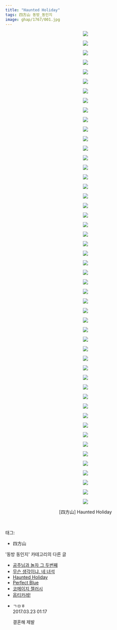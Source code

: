 ```yaml
---
title: "Haunted Holiday"
tags: 四方山 동방_동인지
image: ghap/1767/001.jpg
---
```

<div class="article">
<p style="text-align: center; clear: none; float: none;"><img src="{{ site.nasurl }}/ghap/1767/001.jpg"/></p>
<p style="text-align: center; clear: none; float: none;"><img src="{{ site.nasurl }}/ghap/1767/002.jpg"/></p>
<p style="text-align: center; clear: none; float: none;"><img src="{{ site.nasurl }}/ghap/1767/003.jpg"/></p>
<p style="text-align: center; clear: none; float: none;"><img src="{{ site.nasurl }}/ghap/1767/004.jpg"/></p>
<p style="text-align: center; clear: none; float: none;"><img src="{{ site.nasurl }}/ghap/1767/005.jpg"/></p>
<p style="text-align: center; clear: none; float: none;"><img src="{{ site.nasurl }}/ghap/1767/006.jpg"/></p>
<p style="text-align: center; clear: none; float: none;"><img src="{{ site.nasurl }}/ghap/1767/007.jpg"/></p>
<p style="text-align: center; clear: none; float: none;"><img src="{{ site.nasurl }}/ghap/1767/008.jpg"/></p>
<p style="text-align: center; clear: none; float: none;"><img src="{{ site.nasurl }}/ghap/1767/009.jpg"/></p>
<p style="text-align: center; clear: none; float: none;"><img src="{{ site.nasurl }}/ghap/1767/010.jpg"/></p>
<p style="text-align: center; clear: none; float: none;"><img src="{{ site.nasurl }}/ghap/1767/011.jpg"/></p>
<p style="text-align: center; clear: none; float: none;"><img src="{{ site.nasurl }}/ghap/1767/012.jpg"/></p>
<p style="text-align: center; clear: none; float: none;"><img src="{{ site.nasurl }}/ghap/1767/013.jpg"/></p>
<p style="text-align: center; clear: none; float: none;"><img src="{{ site.nasurl }}/ghap/1767/014.jpg"/></p>
<p style="text-align: center; clear: none; float: none;"><img src="{{ site.nasurl }}/ghap/1767/015.jpg"/></p>
<p style="text-align: center; clear: none; float: none;"><img src="{{ site.nasurl }}/ghap/1767/016.jpg"/></p>
<p style="text-align: center; clear: none; float: none;"><img src="{{ site.nasurl }}/ghap/1767/017.jpg"/></p>
<p style="text-align: center; clear: none; float: none;"><img src="{{ site.nasurl }}/ghap/1767/018.jpg"/></p>
<p style="text-align: center; clear: none; float: none;"><img src="{{ site.nasurl }}/ghap/1767/019.jpg"/></p>
<p style="text-align: center; clear: none; float: none;"><img src="{{ site.nasurl }}/ghap/1767/020.jpg"/></p>
<p style="text-align: center; clear: none; float: none;"><img src="{{ site.nasurl }}/ghap/1767/021.jpg"/></p>
<p style="text-align: center; clear: none; float: none;"><img src="{{ site.nasurl }}/ghap/1767/022.jpg"/></p>
<p style="text-align: center; clear: none; float: none;"><img src="{{ site.nasurl }}/ghap/1767/023.jpg"/></p>
<p style="text-align: center; clear: none; float: none;"><img src="{{ site.nasurl }}/ghap/1767/024.jpg"/></p>
<p style="text-align: center; clear: none; float: none;"><img src="{{ site.nasurl }}/ghap/1767/025.jpg"/></p>
<p style="text-align: center; clear: none; float: none;"><img src="{{ site.nasurl }}/ghap/1767/026.jpg"/></p>
<p style="text-align: center; clear: none; float: none;"><img src="{{ site.nasurl }}/ghap/1767/027.jpg"/></p>
<p style="text-align: center; clear: none; float: none;"><img src="{{ site.nasurl }}/ghap/1767/028.jpg"/></p>
<p style="text-align: center; clear: none; float: none;"><img src="{{ site.nasurl }}/ghap/1767/029.jpg"/></p>
<p style="text-align: center; clear: none; float: none;"><img src="{{ site.nasurl }}/ghap/1767/030.jpg"/></p>
<p style="text-align: center; clear: none; float: none;"><img src="{{ site.nasurl }}/ghap/1767/031.jpg"/></p>
<p style="text-align: center; clear: none; float: none;"><img src="{{ site.nasurl }}/ghap/1767/032.jpg"/></p>
<p style="text-align: center; clear: none; float: none;"><img src="{{ site.nasurl }}/ghap/1767/033.jpg"/></p>
<p style="text-align: center; clear: none; float: none;"><img src="{{ site.nasurl }}/ghap/1767/034.jpg"/></p>
<p style="text-align: center; clear: none; float: none;"><img src="{{ site.nasurl }}/ghap/1767/035.jpg"/></p>
<p style="text-align: center; clear: none; float: none;"><img src="{{ site.nasurl }}/ghap/1767/036.jpg"/></p>
<p style="text-align: center; clear: none; float: none;"><img src="{{ site.nasurl }}/ghap/1767/037.jpg"/></p>
<p style="text-align: center; clear: none; float: none;"><img src="{{ site.nasurl }}/ghap/1767/038.jpg"/></p>
<p style="text-align: center; clear: none; float: none;"><img src="{{ site.nasurl }}/ghap/1767/039.jpg"/></p>
<p style="text-align: center; clear: none; float: none;"><img src="{{ site.nasurl }}/ghap/1767/040.jpg"/></p>
<p style="text-align: center; clear: none; float: none;"><img src="{{ site.nasurl }}/ghap/1767/041.jpg"/></p>
<p style="text-align: center; clear: none; float: none;"><img src="{{ site.nasurl }}/ghap/1767/042.jpg"/></p>
<p style="text-align: center; clear: none; float: none;"><img src="{{ site.nasurl }}/ghap/1767/043.jpg"/></p>
<p style="text-align: center; clear: none; float: none;"><img src="{{ site.nasurl }}/ghap/1767/044.jpg"/></p>
<p style="text-align: center; clear: none; float: none;"><img src="{{ site.nasurl }}/ghap/1767/045.jpg"/></p>
<p style="text-align: center; clear: none; float: none;"><img src="{{ site.nasurl }}/ghap/1767/046.jpg"/></p>
<p style="text-align: center; clear: none; float: none;"><img src="{{ site.nasurl }}/ghap/1767/047.jpg"/></p>
<p style="text-align: center; clear: none; float: none;"><img src="{{ site.nasurl }}/ghap/1767/048.jpg"/></p>
<p style="text-align: center; clear: none; float: none;"><img src="{{ site.nasurl }}/ghap/1767/049.jpg"/></p>
<p style="text-align: center; clear: none; float: none;"><img src="{{ site.nasurl }}/ghap/1767/050.jpg"/></p>
<p style="text-align: center; clear: none; float: none;">[四方山] Haunted Holiday</p>
<p><br/></p>
</div><div class="tagTrail">
<p>태그: </p>
<ul>
<li>四方山</li>
</ul>
</div><div class="another">
<p>'동방 동인지' 카테고리의 다른 글</p>
<ul>
<li><a href="/2016-08-22-ghap_1770">공주님과 놀자 그 두번째</a></li>
<li><a href="/2016-08-22-ghap_1768">무슨 생각이냐, 네 녀석</a></li>
<li><a href="/2016-08-22-ghap_1767">Haunted Holiday</a></li>
<li><a href="/2016-08-22-ghap_1766">Perfect Blue</a></li>
<li><a href="/2016-08-22-ghap_1765">코메이지 젤러시</a></li>
<li><a href="/2016-08-22-ghap_1764">옵티카레!</a></li>
</ul>
</div><div class="cb_module cb_fluid">
<div class="cb_wrt cb_profile">
<div class="comment">
<ul>
<li class="cb_thumb_off" id="comment14946443">
<div class="cb_comment_area">
<div class="cb_info_area">
<div class="cb_section">
<span class="cb_nick_name">ㄱㅁㅎ</span>
</div>
<div class="cb_section">
<span class="cb_date">2017.03.23 01:17 </span>
</div>
</div>
<div class="cb_dsc_comment">
<p class="cb_dsc">
											결혼해 제발
										</p>
</div>
</div></li>
</ul>
</div>
</div><!-- commentList close -->
</div>